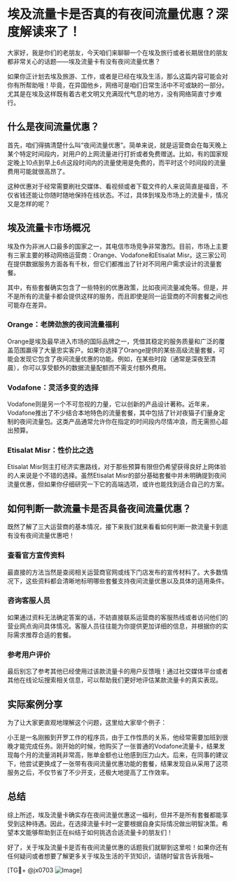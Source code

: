# 埃及流量卡是否真的有夜间流量优惠？深度解读来了！

大家好，我是你们的老朋友，今天咱们来聊聊一个在埃及旅行或者长期居住的朋友都非常关心的话题——埃及流量卡有没有夜间流量优惠？

如果你正计划去埃及旅游、工作，或者是已经在埃及生活，那么这篇内容可能会对你有所帮助哦！毕竟，在异国他乡，网络可是咱们日常生活中不可或缺的一部分。尤其是在埃及这样既有着古老文明又充满现代气息的地方，没有网络简直寸步难行。

## 什么是夜间流量优惠？

首先，咱们得搞清楚什么叫“夜间流量优惠”。简单来说，就是运营商会在每天晚上某个特定时间段内，对用户的上网流量进行打折或者免费赠送。比如，有的国家规定晚上10点到早上6点这段时间内的流量使用是免费的，而平时这个时间段的流量费用可能就很高昂了。

这种优惠对于经常需要刷社交媒体、看视频或者下载文件的人来说简直是福音，不仅省钱还能让你随时随地保持在线状态。不过，具体到埃及市场上的流量卡，情况又是怎样的呢？

## 埃及流量卡市场概况

埃及作为非洲人口最多的国家之一，其电信市场竞争非常激烈。目前，市场上主要有三家主要的移动网络运营商：Orange、Vodafone和Etisalat Misr。这三家公司在提供数据服务方面各有千秋，但它们都推出了针对不同用户需求设计的流量套餐。

其中，有些套餐确实包含了一些特别的优惠政策，比如夜间流量减免等。但是，并不是所有的流量卡都会提供这样的服务，而且即使是同一运营商的不同套餐之间也可能存在差异。

### Orange：老牌劲旅的夜间流量福利

Orange是埃及最早进入市场的国际品牌之一，凭借其稳定的服务质量和广泛的覆盖范围赢得了大量忠实客户。如果你选择了Orange提供的某些高级流量套餐，可能会发现它包含了夜间流量优惠的功能。例如，在某些时段（通常是深夜至清晨），你可以享受额外的数据流量配额而不需支付额外费用。

### Vodafone：灵活多变的选择

Vodafone则是另一个不可忽视的力量，它以创新的产品设计著称。近年来，Vodafone推出了不少结合本地特色的流量套餐，其中包括了针对夜猫子们量身定制的夜间流量包。这类产品通常允许你在指定的时间段内尽情冲浪，而无需担心超出预算。

### Etisalat Misr：性价比之选

Etisalat Misr则主打经济实惠路线，对于那些预算有限但仍希望获得良好上网体验的人来说是个不错的选择。虽然Etisalat Misr的部分基础套餐中并未明确提到夜间流量优惠，但如果你仔细研究一下它的高端选项，或许也能找到适合自己的方案。

## 如何判断一款流量卡是否具备夜间流量优惠？

既然了解了三大运营商的基本情况，接下来我们就来看看如何判断一款流量卡到底有没有夜间流量优惠吧！

### 查看官方宣传资料

最直接的方法当然是查阅相关运营商官网或线下门店发布的宣传材料了。大多数情况下，这些资料都会清晰地标明哪些套餐支持夜间流量优惠以及具体的适用条件。

### 咨询客服人员

如果通过资料无法确定答案的话，不妨直接联系运营商的客服热线或者访问他们的营业网点询问具体情况。客服人员往往能为你提供更加详细的信息，并根据你的实际需求推荐合适的套餐。

### 参考用户评价

最后别忘了参考其他已经使用过该款流量卡的用户反馈哦！通过社交媒体平台或者其他在线论坛搜索相关信息，可以帮助我们更好地评估某款流量卡的真实表现。

## 实际案例分享

为了让大家更直观地理解这个问题，这里给大家举个例子：

小王是一名刚搬到开罗工作的程序员，由于工作性质的关系，他经常需要加班到很晚才能完成任务。刚开始的时候，他购买了一张普通的Vodafone流量卡，结果发现每个月的流量消耗非常高，账单金额也让他感到压力山大。后来，在同事的建议下，他尝试更换成了一张带有夜间流量优惠功能的套餐，结果发现自从采用了这项服务之后，不仅节省了不少开支，还极大地提高了工作效率。

## 总结

综上所述，埃及流量卡确实存在夜间流量优惠这一福利，但并不是所有套餐都能享受到这种待遇。因此，在选择流量卡时一定要根据自身实际情况做出明智决策。希望本文能够帮助到正在纠结于如何挑选合适流量卡的朋友们！

好了，关于埃及流量卡是否有夜间流量优惠的话题我们就聊到这里啦！如果你还有任何疑问或者想要了解更多关于埃及生活的干货知识，请随时留言告诉我哦~

[TG💪+ @jx0703 ![Image](https://github.com/user-attachments/assets/dbca1d08-cadb-493c-b0ec-ad6f7a83f270)]